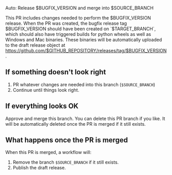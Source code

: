 Auto: Release $BUGFIX_VERSION and merge into $SOURCE_BRANCH

This PR includes changes needed to perform the $BUGFIX_VERSION release.
When the PR was created, the bugfix release tag $BUGFIX_VERSION should have
been created on `$TARGET_BRANCH`, which should also have triggered builds
for python wheels as well as Windows and Mac binaries.  These binaries
will be automatically uploaded to the draft release object at
https://github.com/$GITHUB_REPOSITORY/releases/tag/$BUGFIX_VERSION.

## If something doesn't look right

1. PR whatever changes are needed into this branch (`$SOURCE_BRANCH`)
2. Continue until things look right.

## If everything looks OK

Approve and merge this branch.  You can delete this PR branch if you like.  It
will be automatically deleted once the PR is merged if it still exists.

## What happens once the PR is merged

When this PR is merged, a workflow will:

1. Remove the branch `$SOURCE_BRANCH` if it still exists.
2. Publish the draft release.
